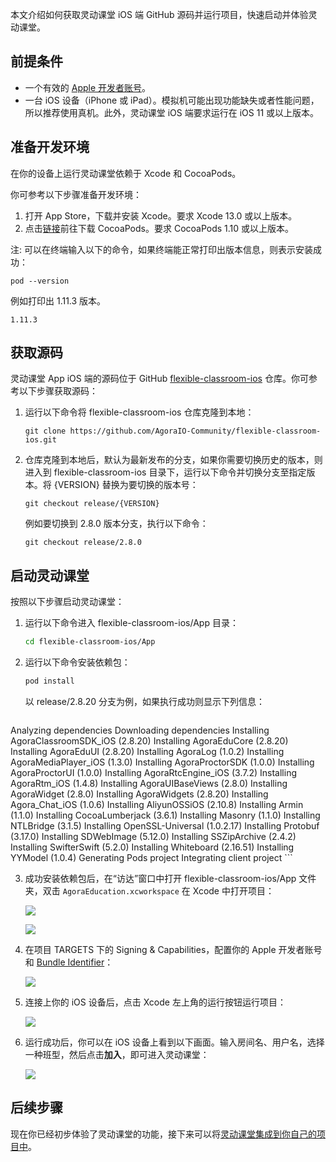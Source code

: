 本文介绍如何获取灵动课堂 iOS 端 GitHub 源码并运行项目，快速启动并体验灵动课堂。

## 前提条件
-   一个有效的 [Apple 开发者账号](https://developer.apple.com/)。
-   一台 iOS 设备（iPhone 或 iPad）。模拟机可能出现功能缺失或者性能问题，所以推荐使用真机。此外，灵动课堂 iOS 端要求运行在 iOS 11 或以上版本。

## 准备开发环境

在你的设备上运行灵动课堂依赖于 Xcode 和 CocoaPods。

你可参考以下步骤准备开发环境：

1. 打开 App Store，下载并安装 Xcode。要求 Xcode 13.0 或以上版本。
2. 点击[链接](https://guides.cocoapods.org/using/getting-started.html#getting-started)前往下载 CocoaPods。要求 CocoaPods 1.10 或以上版本。

注: 可以在终端输入以下的命令，如果终端能正常打印出版本信息，则表示安装成功：


```
pod --version
```

例如打印出 1.11.3 版本。

```
1.11.3
```

## 获取源码

灵动课堂 App iOS 端的源码位于 GitHub [flexible-classroom-ios](https://github.com/AgoraIO-Community/flexible-classroom-ios) 仓库。你可参考以下步骤获取源码：

1. 运行以下命令将 flexible-classroom-ios 仓库克隆到本地：
	
	```
	git clone https://github.com/AgoraIO-Community/flexible-classroom-ios.git
	```

2. 仓库克隆到本地后，默认为最新发布的分支，如果你需要切换历史的版本，则进入到 flexible-classroom-ios 目录下，运行以下命令并切换分支至指定版本。将 {VERSION} 替换为要切换的版本号：
	
	```
	git checkout release/{VERSION} 
	```
	
	例如要切换到 2.8.0 版本分支，执行以下命令：
	
	```
	git checkout release/2.8.0
	```

## 启动灵动课堂

按照以下步骤启动灵动课堂：

1. 运行以下命令进入 flexible-classroom-ios/App 目录：

    ```bash
    cd flexible-classroom-ios/App
    ```

2. 运行以下命令安装依赖包：

    ```bash
    pod install
    ```

    以 release/2.8.20 分支为例，如果执行成功则显示下列信息：

    ```
Analyzing dependencies
Downloading dependencies
Installing AgoraClassroomSDK_iOS (2.8.20)
Installing AgoraEduCore (2.8.20)
Installing AgoraEduUI (2.8.20)
Installing AgoraLog (1.0.2)
Installing AgoraMediaPlayer_iOS (1.3.0)
Installing AgoraProctorSDK (1.0.0)
Installing AgoraProctorUI (1.0.0)
Installing AgoraRtcEngine_iOS (3.7.2)
Installing AgoraRtm_iOS (1.4.8)
Installing AgoraUIBaseViews (2.8.0)
Installing AgoraWidget (2.8.0)
Installing AgoraWidgets (2.8.20)
Installing Agora_Chat_iOS (1.0.6)
Installing AliyunOSSiOS (2.10.8)
Installing Armin (1.1.0)
Installing CocoaLumberjack (3.6.1)
Installing Masonry (1.1.0)
Installing NTLBridge (3.1.5)
Installing OpenSSL-Universal (1.0.2.17)
Installing Protobuf (3.17.0)
Installing SDWebImage (5.12.0)
Installing SSZipArchive (2.4.2)
Installing SwifterSwift (5.2.0)
Installing Whiteboard (2.16.51)
Installing YYModel (1.0.4)
Generating Pods project
Integrating client project
    ```

3. 成功安装依赖包后，在“访达”窗口中打开 flexible-classroom-ios/App 文件夹，双击 `AgoraEducation.xcworkspace` 在 Xcode 中打开项目：

   ![](https://web-cdn.agora.io/docs-files/1648725644218)

   ![](https://web-cdn.agora.io/docs-files/1648725725804)

4. 在项目 TARGETS 下的 Signing & Capabilities，配置你的 Apple 开发者账号和 [Bundle Identifier](https://developer.apple.com/documentation/appstoreconnectapi/bundle_ids)：

   ![](https://web-cdn.agora.io/docs-files/1648725848162)

5. 连接上你的 iOS 设备后，点击 Xcode 左上角的运行按钮运行项目：

   ![](https://web-cdn.agora.io/docs-files/1648725959472)

6. 运行成功后，你可以在 iOS 设备上看到以下画面。输入房间名、用户名，选择一种班型，然后点击**加入**，即可进入灵动课堂：

   ![](https://web-cdn.agora.io/docs-files/1648726024179)

## 后续步骤

现在你已经初步体验了灵动课堂的功能，接下来可以将[灵动课堂集成到你自己的项目中](/cn/agora-class/agora_class_integrate_ios?platform=iOS)。